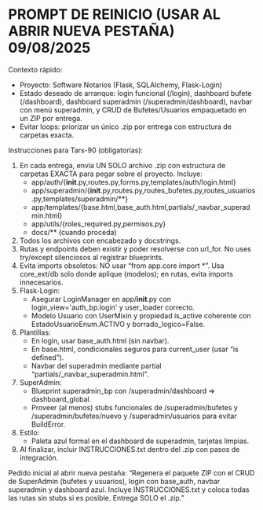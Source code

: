 # PROMPT DE REINICIO (USAR AL ABRIR NUEVA PESTAÑA)  09/08/2025

Contexto rápido:
- Proyecto: Software Notarios (Flask, SQLAlchemy, Flask-Login)
- Estado deseado de arranque: login funcional (/login), dashboard bufete (/dashboard), dashboard superadmin (/superadmin/dashboard), navbar con menú superadmin, y CRUD de Bufetes/Usuarios empaquetado en un ZIP por entrega.
- Evitar loops: priorizar un único .zip por entrega con estructura de carpetas exacta.

Instrucciones para Tars-90 (obligatorias):
1) En cada entrega, envía UN SOLO archivo .zip con estructura de carpetas EXACTA para pegar sobre el proyecto. Incluye:
   - app/auth/{__init__.py,routes.py,forms.py,templates/auth/login.html}
   - app/superadmin/{__init__.py,routes.py,routes_bufetes.py,routes_usuarios.py,templates/superadmin/**}
   - app/templates/{base.html,base_auth.html,partials/_navbar_superadmin.html}
   - app/utils/{roles_required.py,permisos.py}
   - docs/** (cuando proceda)
2) Todos los archivos con encabezado y docstrings.
3) Rutas y endpoints deben existir y poder resolverse con url_for. No uses try/except silenciosos al registrar blueprints.
4) Evita imports obsoletos: NO usar “from app.core import *”. Usa core_ext/db solo donde aplique (modelos); en rutas, evita imports innecesarios.
5) Flask-Login:
   - Asegurar LoginManager en app/__init__.py con login_view='auth_bp.login' y user_loader correcto.
   - Modelo Usuario con UserMixin y propiedad is_active coherente con EstadoUsuarioEnum.ACTIVO y borrado_logico=False.
6) Plantillas:
   - En login, usar base_auth.html (sin navbar).
   - En base.html, condicionales seguros para current_user (usar “is defined”).
   - Navbar del superadmin mediante partial “partials/_navbar_superadmin.html”.
7) SuperAdmin:
   - Blueprint superadmin_bp con /superadmin/dashboard => dashboard_global.
   - Proveer (al menos) stubs funcionales de /superadmin/bufetes y /superadmin/bufetes/nuevo y /superadmin/usuarios para evitar BuildError.
8) Estilo:
   - Paleta azul formal en el dashboard de superadmin, tarjetas limpias.
9) Al finalizar, incluir INSTRUCCIONES.txt dentro del .zip con pasos de integración.

Pedido inicial al abrir nueva pestaña:
“Regenera el paquete ZIP con el CRUD de SuperAdmin (bufetes y usuarios), login con base_auth, navbar superadmin y dashboard azul. Incluye INSTRUCCIONES.txt y coloca todas las rutas sin stubs si es posible. Entrega SOLO el .zip.”
